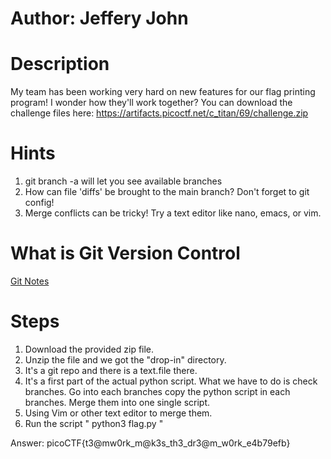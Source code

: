# Author: Jeffery John

# Description
My team has been working very hard on new features for our flag printing program! I wonder how they'll work together? You can download the challenge files here: https://artifacts.picoctf.net/c_titan/69/challenge.zip

# Hints
1.  git branch -a will let you see available branches
2.  How can file 'diffs' be brought to the main branch? Don't forget to git config!
3.  Merge conflicts can be tricky! Try a text editor like nano, emacs, or vim.

# What is Git Version Control
[Git Notes](https://github.com/uriel0byte/IT-Learning-Journey-urielbyte/blob/cd93cdd5ee5b0f24ef79bf3329c708c1e94dc2bb/Notes/Git/git_version_control_writeup.md)

# Steps
1. Download the provided zip file.
2. Unzip the file and we got the "drop-in" directory.
3. It's a git repo and there is a text.file there.
4. It's a first part of the actual python script. What we have to do is check branches. Go into each branches copy the python script in each branches. Merge them into one single script.
5. Using Vim or other text editor to merge them.
6. Run the script " python3 flag.py "

Answer: picoCTF{t3@mw0rk_m@k3s_th3_dr3@m_w0rk_e4b79efb}
